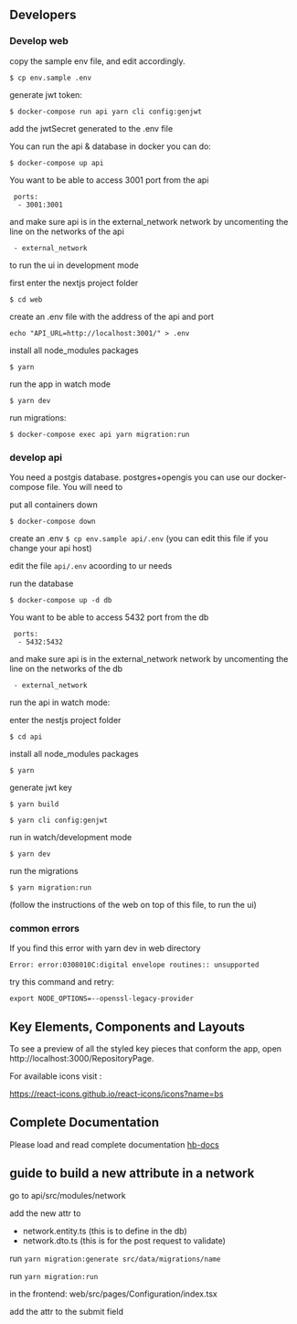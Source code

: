 

## Developers

### Develop web

copy the sample env file, and edit accordingly.

`$ cp env.sample .env`

generate jwt token:

`$ docker-compose run api yarn cli config:genjwt`

add the jwtSecret generated to the .env file

You can run the api & database in docker you can do:

`$ docker-compose up api`

You want to be able to access 3001 port from the api
```
 ports: 
  - 3001:3001
```

and make sure api is in the external_network network by uncomenting the line on the networks of the api

` - external_network`

to run the ui in development mode

first enter the nextjs project folder

`$ cd web`

create an .env file with the address of the api and port

`echo "API_URL=http://localhost:3001/" > .env`

install all node_modules packages

`$ yarn`

run the app in watch mode

`$ yarn dev`

run migrations:

`$ docker-compose exec api yarn migration:run`

### develop api
You need a postgis database. postgres+opengis you can use our docker-compose file. You will need to 

put all containers down

`$ docker-compose down`

create an .env 
`$ cp env.sample api/.env` (you can edit this file if you change your api host)

edit the file `api/.env` acoording to ur needs

run the database

`$ docker-compose up -d db`

You want to be able to access 5432 port from the db
```
 ports: 
  - 5432:5432
```


and make sure api is in the external_network network by uncomenting the line on the networks of the db

` - external_network`

run the api in watch mode:

enter the nestjs project folder

`$ cd api`

install all node_modules packages

`$ yarn`

generate jwt key

`$ yarn build`

`$ yarn cli config:genjwt`


run in watch/development mode

`$ yarn dev`

run the migrations

`$ yarn migration:run`

(follow the instructions of the web on top of this file, to run the ui)

### common errors

If you find this error with yarn dev in web directory

`Error: error:0308010C:digital envelope routines:: unsupported`

try this command and retry:

`export NODE_OPTIONS=--openssl-legacy-provider`

## Key Elements, Components and Layouts

To see a preview of all the styled key pieces that conform the app, open http://localhost:3000/RepositoryPage.

For available icons visit :

https://react-icons.github.io/react-icons/icons?name=bs

## Complete Documentation

Please load and read complete documentation
[hb-docs](https://github.com/helpbuttons/hb-docs)


## guide to build a new attribute in a network

go to api/src/modules/network

add the new attr to 
 - network.entity.ts (this is to define in the db)
 - network.dto.ts (this is for the post request to validate)

run `yarn migration:generate src/data/migrations/name`

run `yarn migration:run`

in the frontend:
web/src/pages/Configuration/index.tsx

add the attr to the submit field

